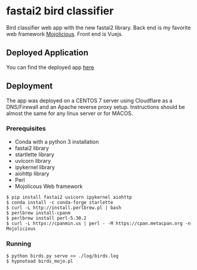 # fastai2 bird classifier

Bird classifier web app with the new fastai2 library.
Back end is my favorite web framework [Mojolicious](https://www.mojolicious.org/).
Front end is Vuejs.

## Deployed Application

You can find the deployed app [here](https://birds.smbtraining.com/bird_name)

## Deployment

The app was deployed on a CENTOS 7 server using Cloudflare as a DNS/Firewall and an Apache reverse proxy setup.
Instructions should be almost the same for any linux server or for MACOS.

### Prerequisites
* Conda with a python 3 installation
* fastai2 library
* startlette library
* uvicorn library
* ipykernel library
* aiohttp library
* Perl
* Mojolicous Web framework


```
$ pip install fastai2 uvicorn ipykernel aiohttp
$ conda install -c conda-forge starlette
$ curl -L http://install.perlbrew.pl | bash
$ perlbrew install-cpanm
$ perlbrew install perl-5.30.2
$ curl -L https://cpanmin.us | perl - -M https://cpan.metacpan.org -n Mojolicious
```

### Running

```
$ python birds.py serve >> ./log/birds.log
$ hypnotoad birds_mojo.pl
```
